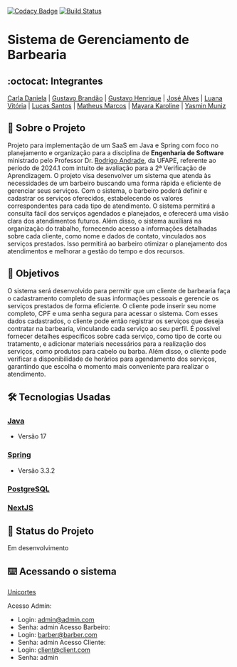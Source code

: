 [![Codacy Badge](https://app.codacy.com/project/badge/Grade/69114b9aa610439881a3b4a0237b14b9)](https://app.codacy.com/gh/unicortes/barbearia-backend/dashboard) [![Build Status](https://travis-ci.com/esMEIproject/gerenciamento-servicos.svg?branch=main)](https://travis-ci.com/esMEIproject/gerenciamento-servicos)
# Sistema de Gerenciamento de Barbearia
## :octocat: Integrantes
[Carla Daniela](https://github.com/carla-neves) | [Gustavo Brandão](https://github.com/ogustavobrandao) | [Gustavo Henrique](https://github.com/GustavoHenrique000) | [José Alves](https://github.com/IBORD) | [Luana Vitória](https://github.com/LuBrito371) | [Lucas Santos](https://github.com/LucasWillian2) | [Matheus Marcos](https://github.com/Matheusxr77)
| [Mayara Karoline](https://github.com/mayeufraferreira) | [Yasmin Muniz](https://github.com/Yasmiinmuniz)
## :page_with_curl: Sobre o Projeto
Projeto para implementação de um SaaS em Java e Spring com foco no planejamento e organização para a disciplina de __Engenharia de Software__ ministrado pelo Professor Dr. [Rodrigo Andrade](https://github.com/rcaa), da UFAPE, referente ao período de 2024.1 com intuito de avaliação para a 2ª Verificação de Aprendizagem.
O projeto visa desenvolver um sistema que atenda às necessidades de um barbeiro buscando uma forma rápida e eficiente de gerenciar seus serviços. Com o sistema, o barbeiro poderá definir e cadastrar os serviços oferecidos, estabelecendo os valores correspondentes para cada tipo de atendimento. O sistema permitirá a consulta fácil dos serviços agendados e planejados, e oferecerá uma visão clara dos atendimentos futuros. Além disso, o sistema auxiliará na organização do trabalho, fornecendo acesso a informações detalhadas sobre cada cliente, como nome e dados de contato, vinculados aos serviços prestados. Isso permitirá ao barbeiro otimizar o planejamento dos atendimentos e melhorar a gestão do tempo e dos recursos.

## :round_pushpin: Objetivos
O sistema será desenvolvido para permitir que um cliente de barbearia faça o cadastramento completo de suas informações pessoais e gerencie os serviços prestados de forma eficiente. O cliente pode inserir seu nome completo, CPF e uma senha segura para acessar o sistema. Com esses dados cadastrados, o cliente pode então registrar os serviços que deseja contratar na barbearia, vinculando cada serviço ao seu perfil. É possível fornecer detalhes específicos sobre cada serviço, como tipo de corte ou tratamento, e adicionar materiais necessários para a realização dos serviços, como produtos para cabelo ou barba. Além disso, o cliente pode verificar a disponibilidade de horários para agendamento dos serviços, garantindo que escolha o momento mais conveniente para realizar o atendimento. 
## :hammer_and_wrench: Tecnologias Usadas
 ### [Java](https://www.java.com/pt-BR/)
*   Versão 17
 ### [Spring](https://spring.io)
*   Versão 3.3.2
 ### [PostgreSQL](https://www.postgresql.org)
 ### [NextJS](https://nextjs.org)
## :construction: Status do Projeto
Em desenvolvimento
## :keyboard: Acessando o sistema
[Unicortes](https://barbearia-frontend-seven.vercel.app/)

Acesso Admin: 
- Login: admin@admin.com 
- Senha: admin
Acesso Barbeiro: 
- Login: barber@barber.com 
- Senha: admin
Acesso Cliente:
- Login: client@client.com 
- Senha: admin
